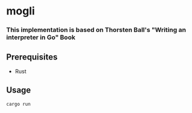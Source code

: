 # mogli

### This implementation is based on Thorsten Ball's "Writing an interpreter in Go" Book

## Prerequisites
* Rust

## Usage
```
cargo run
```

